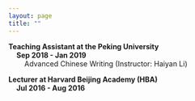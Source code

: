 ```yaml
---
layout: page
title: ""
---
```

**Teaching Assistant at the Peking University**<br>
&nbsp;&nbsp;&nbsp;&nbsp;**Sep 2018 - Jan 2019**<br>
&nbsp;&nbsp;&nbsp;&nbsp;&nbsp;&nbsp;&nbsp;&nbsp;Advanced Chinese Writing (Instructor: Haiyan Li)<br>

**Lecturer at Harvard Beijing Academy (HBA)** <br>
&nbsp;&nbsp;&nbsp;&nbsp;**Jul 2016 - Aug 2016**
